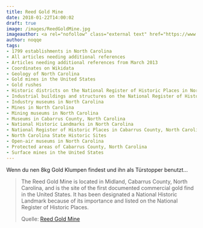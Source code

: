 ```yaml
---
title: Reed Gold Mine
date: 2018-01-22T14:00:02
draft: true
image: /images/ReedGoldMine.jpg
imageauthor: <a rel="nofollow" class="external text" href="https://www.flickr.com/people/90994687@N00">Bang-Ning Hsu</a> from Durham (NC, USA), Taiwan
author: noqqe
tags:
- 1799 establishments in North Carolina
- All articles needing additional references
- Articles needing additional references from March 2013
- Coordinates on Wikidata
- Geology of North Carolina
- Gold mines in the United States
- Gold rushes
- Historic districts on the National Register of Historic Places in North Carolina
- Industrial buildings and structures on the National Register of Historic Places in North Carolina
- Industry museums in North Carolina
- Mines in North Carolina
- Mining museums in North Carolina
- Museums in Cabarrus County, North Carolina
- National Historic Landmarks in North Carolina
- National Register of Historic Places in Cabarrus County, North Carolina
- North Carolina State Historic Sites
- Open-air museums in North Carolina
- Protected areas of Cabarrus County, North Carolina
- Surface mines in the United States
---
```


Wenn du nen 8kg Gold Klumpen findest und ihn als Türstopper benutzt...

> The Reed Gold Mine is located in Midland, Cabarrus County, North Carolina, and
> is the site of the first documented commercial gold find in the United States.
> It has been designated a National Historic Landmark because of its importance
> and listed on the National Register of Historic Places.
>
> Quelle: [Reed Gold Mine](https://en.wikipedia.org/wiki/Reed_Gold_Mine)
